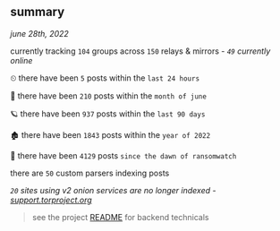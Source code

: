 
## summary
_june 28th, 2022_

currently tracking `104` groups across `150` relays & mirrors - _`49` currently online_

⏲ there have been `5` posts within the `last 24 hours`

🦈 there have been `210` posts within the `month of june`

🪐 there have been `937` posts within the `last 90 days`

🏚 there have been `1843` posts within the `year of 2022`

🦕 there have been `4129` posts `since the dawn of ransomwatch`

there are `50` custom parsers indexing posts

_`20` sites using v2 onion services are no longer indexed - [support.torproject.org](https://support.torproject.org/onionservices/v2-deprecation/)_

> see the project [README](https://github.com/joshhighet/ransomwatch#ransomwatch--) for backend technicals
